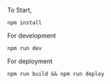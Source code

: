 To Start,
```
npm install
```
For development
```
npm run dev
```
For deployment
```
npm run build && npm run deploy
```
